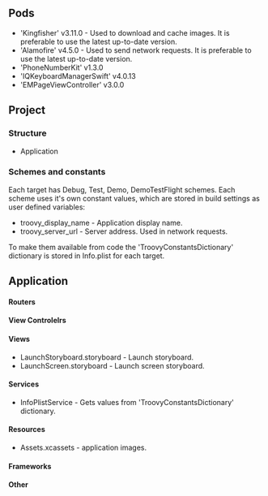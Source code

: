 ## Pods
* 'Kingfisher' v3.11.0 -
Used to download and cache images. It is preferable to use the latest up-to-date version.
* 'Alamofire' v4.5.0 -
Used to send network requests. It is preferable to use the latest up-to-date version.
* 'PhoneNumberKit' v1.3.0
* 'IQKeyboardManagerSwift' v4.0.13
* 'EMPageViewController' v3.0.0



## Project
### Structure
* Application

### Schemes and constants
Each target has Debug, Test, Demo, DemoTestFlight schemes. Each scheme uses it's own constant values, which are stored in build settings as user defined variables:

* troovy_display_name - Application display name.
* troovy_server_url - Server address. Used in network requests.

To make them available from code the 'TroovyConstantsDictionary' dictionary is stored in Info.plist for each target.

## Application

#### Routers

#### View Controlelrs

#### Views
* LaunchStoryboard.storyboard - Launch storyboard.
* LaunchScreen.storyboard - Launch screen storyboard.

#### Services
* InfoPlistService - Gets values from 'TroovyConstantsDictionary' dictionary.

#### Resources
* Assets.xcassets - application images.

#### Frameworks

#### Other


